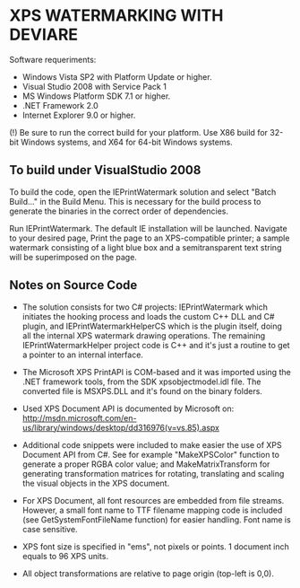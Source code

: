 XPS WATERMARKING WITH DEVIARE
=============================
Software requeriments:

* Windows Vista SP2 with Platform Update or higher.
* Visual Studio 2008 with Service Pack 1
* MS Windows Platform SDK 7.1 or higher.
* .NET Framework 2.0
* Internet Explorer 9.0 or higher.

(!) Be sure to run the correct build for your platform. Use X86 build for 32-bit Windows systems,
and X64 for 64-bit Windows systems.


To build under VisualStudio 2008
--------------------------------

To build the code, open the IEPrintWatermark solution and select "Batch Build..." in the Build Menu. 
This is necessary for the build process to generate the binaries in the correct order of dependencies.

Run IEPrintWatermark. The default IE installation will be launched. Navigate to your desired page,
Print the page to an XPS-compatible printer; a sample watermark consisting of a light blue box and
a semitransparent text string will be superimposed on the page.


Notes on Source Code
--------------------

- The solution consists for two C# projects: IEPrintWatermark which initiates the hooking process
  and loads the custom C++ DLL and C# plugin, and IEPrintWatermarkHelperCS which is the plugin itself,
  doing all the internal XPS watermark drawing operations. The remaining IEPrintWatermarkHelper project code
  is C++ and it's just a routine to get a pointer to an internal interface.

- The Microsoft XPS PrintAPI is COM-based and it was imported using the .NET framework tools, from the
  SDK xpsobjectmodel.idl file. The converted file is MSXPS.DLL and it's found on the binary folders.

- Used XPS Document API is documented by Microsoft on: 
  http://msdn.microsoft.com/en-us/library/windows/desktop/dd316976(v=vs.85).aspx

- Additional code snippets were included to make easier the use of XPS Document API from C#. See for
  example "MakeXPSColor" function to generate a proper RGBA color value; and MakeMatrixTransform 
  for generating transformation matrices for rotating, translating and scaling the visual objects in
  the XPS document.

- For XPS Document, all font resources are embedded from file streams. However, a small font name
  to TTF filename mapping code is included (see GetSystemFontFileName function) for easier handling.
  Font name is case sensitive.

- XPS font size is specified in "ems", not pixels or points. 1 document inch equals to 96 XPS units.

- All object transformations are relative to page origin (top-left is 0,0).


